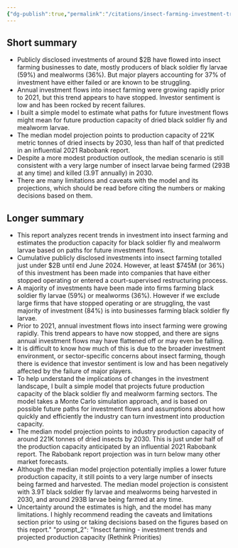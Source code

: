 ```yaml
---
{"dg-publish":true,"permalink":"/citations/insect-farming-investment-trends-and-projected-production-capacity-rethink-priorities/","tags":["insects"],"created":"2025-10-23T11:11:04.021+01:00","updated":"2025-10-23T11:11:04.161+01:00"}
---
```


## Short summary
* Publicly disclosed investments of around $2B have flowed into insect farming businesses to date, mostly producers of black soldier fly larvae (59%) and mealworms (36%). But major players accounting for 37% of investment have either failed or are known to be struggling.
* Annual investment flows into insect farming were growing rapidly prior to 2021, but this trend appears to have stopped. Investor sentiment is low and has been rocked by recent failures.
* I built a simple model to estimate what paths for future investment flows might mean for future production capacity of dried black soldier fly and mealworm larvae.
* The median model projection points to production capacity of 221K metric tonnes of dried insects by 2030, less than half of that predicted in an influential 2021 Rabobank report.
* Despite a more modest production outlook, the median scenario is still consistent with a very large number of insect larvae being farmed (293B at any time) and killed (3.9T annually) in 2030.
* There are many limitations and caveats with the model and its projections, which should be read before citing the numbers or making decisions based on them.

## Longer summary
* This report analyzes recent trends in investment into insect farming and estimates the production capacity for black soldier fly and mealworm larvae based on paths for future investment flows.
* Cumulative publicly disclosed investments into insect farming totalled just under $2B until end June 2024. However, at least $745M (or 36%) of this investment has been made into companies that have either stopped operating or entered a court-supervised restructuring process.
* A majority of investments have been made into firms farming black soldier fly larvae (59%) or mealworms (36%). However if we exclude large firms that have stopped operating or are struggling, the vast majority of investment (84%) is into businesses farming black soldier fly larvae.
* Prior to 2021, annual investment flows into insect farming were growing rapidly. This trend appears to have now stopped, and there are signs annual investment flows may have flattened off or may even be falling.
* It is difficult to know how much of this is due to the broader investment environment, or sector-specific concerns about insect farming, though there is evidence that investor sentiment is low and has been negatively affected by the failure of major players.
* To help understand the implications of changes in the investment landscape, I built a simple model that projects future production capacity of the black soldier fly and mealworm farming sectors. The model takes a Monte Carlo simulation approach, and is based on possible future paths for investment flows and assumptions about how quickly and efficiently the industry can turn investment into production capacity.
* The median model projection points to industry production capacity of around 221K tonnes of dried insects by 2030. This is just under half of the production capacity anticipated by an influential 2021 Rabobank report. The Rabobank report projection was in turn below many other market forecasts.
* Although the median model projection potentially implies a lower future production capacity, it still points to a very large number of insects being farmed and harvested. The median model projection is consistent with 3.9T black soldier fly larvae and mealworms being harvested in 2030, and around 293B larvae being farmed at any time.
* Uncertainty around the estimates is high, and the model has many limitations. I highly recommend reading the caveats and limitations section prior to using or taking decisions based on the figures based on this report.\"
    \"prompt_2\": \"Insect farming - investment trends and projected production capacity (Rethink Priorities)